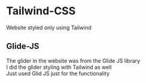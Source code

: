 # Tailwind-CSS
Website styled only using Tailwind
## Glide-JS
The glider in the website was from the Glide JS library\
I did the glider styling with Tailwind as well\
Just used Glid JS just for the functionality
